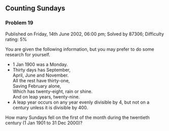 Counting Sundays
----------------

### Problem 19

Published on Friday, 14th June 2002, 06:00 pm; Solved by 87306;
Difficulty rating: 5%

You are given the following information, but you may prefer to do some
research for yourself.

-   1 Jan 1900 was a Monday.
-   Thirty days has September,\
     April, June and November.\
     All the rest have thirty-one,\
     Saving February alone,\
     Which has twenty-eight, rain or shine.\
     And on leap years, twenty-nine.
-   A leap year occurs on any year evenly divisible by 4, but not on a
    century unless it is divisible by 400.

How many Sundays fell on the first of the month during the twentieth
century (1 Jan 1901 to 31 Dec 2000)?
